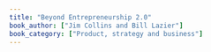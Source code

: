 ```yaml
---
title: "Beyond Entrepreneurship 2.0"
book_author: ["Jim Collins and Bill Lazier"]
book_category: ["Product, strategy and business"]
---
```

